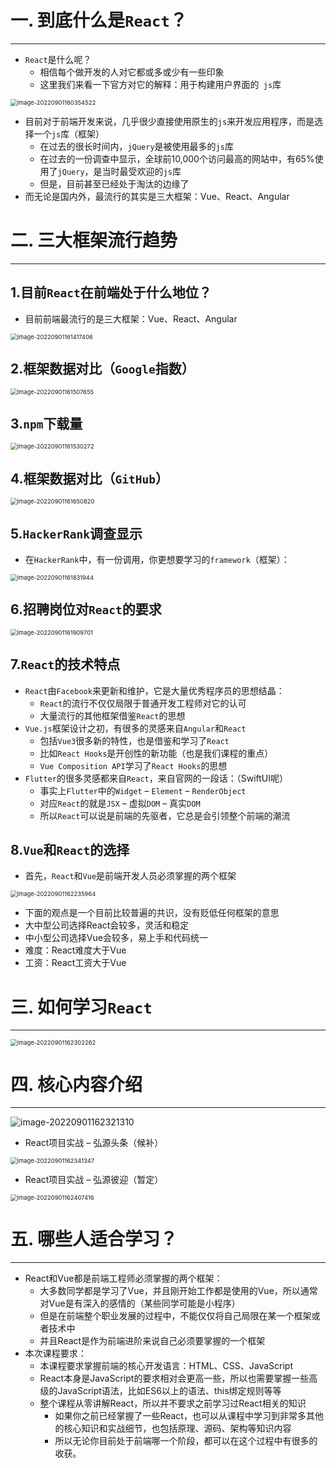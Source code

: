 # 一. 到底什么是`React`？

---

- `React`是什么呢？
  - 相信每个做开发的人对它都或多或少有一些印象
  - 这里我们来看一下官方对它的解释：用于构建用户界面的` js`库

<img src="./assets/image-20220901160354522.png" alt="image-20220901160354522" style="zoom:67%;" />

- 目前对于前端开发来说，几乎很少直接使用原生的`js`来开发应用程序，而是选择一个`js`库（框架）
  - 在过去的很长时间内，`jQuery`是被使用最多的`js`库
  - 在过去的一份调查中显示，全球前10,000个访问最高的网站中，有65%使用了`jQuery`，是当时最受欢迎的`js`库
  - 但是，目前甚至已经处于淘汰的边缘了
- 而无论是国内外，最流行的其实是三大框架：Vue、React、Angular









# 二. 三大框架流行趋势

---

## 1.目前`React`在前端处于什么地位？

- 目前前端最流行的是三大框架：Vue、React、Angular	

<img src="./assets/image-20220901161417406.png" alt="image-20220901161417406" style="zoom:67%;" />

## 2.框架数据对比（`Google`指数）

<img src="./assets/image-20220901161507655.png" alt="image-20220901161507655" style="zoom:67%;" />

## 3.`npm`下载量

<img src="./assets/image-20220901161530272.png" alt="image-20220901161530272" style="zoom:67%;" />

## 4.框架数据对比（`GitHub`）

<img src="./assets/image-20220901161650820.png" alt="image-20220901161650820" style="zoom:67%;" />

## 5.`HackerRank`调查显示

- 在`HackerRank`中，有一份调用，你更想要学习的`framework`（框架）：

<img src="./assets/image-20220901161831944.png" alt="image-20220901161831944" style="zoom:67%;" />

## 6.招聘岗位对`React`的要求

<img src="./assets/image-20220901161909701.png" alt="image-20220901161909701" style="zoom:67%;" />

## 7.`React`的技术特点

- `React`由`Facebook`来更新和维护，它是大量优秀程序员的思想结晶：
  - `React`的流行不仅仅局限于普通开发工程师对它的认可
  - 大量流行的其他框架借鉴`React`的思想
- `Vue.js`框架设计之初，有很多的灵感来自`Angular`和`React`
  - 包括`Vue3`很多新的特性，也是借鉴和学习了`React`
  - 比如`React Hooks`是开创性的新功能（也是我们课程的重点）
  - `Vue Composition API`学习了`React Hooks`的思想
- `Flutter`的很多灵感都来自`React`，来自官网的一段话：（SwiftUI呢）
  - 事实上`Flutter`中的`Widget` – `Element` – `RenderObject`
  - 对应`React`的就是`JSX` – 虚拟`DOM` – 真实`DOM`
  - 所以`React`可以说是前端的先驱者，它总是会引领整个前端的潮流

## 8.`Vue`和`React`的选择

- 首先，`React`和`Vue`是前端开发人员必须掌握的两个框架

<img src="./assets/image-20220901162235964.png" alt="image-20220901162235964" style="zoom:67%;" />

- 下面的观点是一个目前比较普遍的共识，没有贬低任何框架的意思
- 大中型公司选择React会较多，灵活和稳定
- 中小型公司选择Vue会较多，易上手和代码统一
- 难度：React难度大于Vue
- 工资：React工资大于Vue





# 三. 如何学习`React`

---

<img src="./assets/image-20220901162302262.png" alt="image-20220901162302262" style="zoom:67%;" />





# 四. 核心内容介绍

---

![image-20220901162321310](assets/image-20220901162321310.png)

- React项目实战 – 弘源头条（候补）

<img src="./assets/image-20220901162341347.png" alt="image-20220901162341347" style="zoom:67%;" />

- React项目实战 – 弘源彼迎（暂定）

<img src="./assets/image-20220901162407416.png" alt="image-20220901162407416" style="zoom:67%;" />





# 五. 哪些人适合学习？

---

- React和Vue都是前端工程师必须掌握的两个框架：
  - 大多数同学都是学习了Vue，并且刚开始工作都是使用的Vue，所以通常对Vue是有深入的感情的（某些同学可能是小程序）
  - 但是在前端整个职业发展的过程中，不能仅仅将自己局限在某一个框架或者技术中
  - 并且React是作为前端进阶来说自己必须要掌握的一个框架
- 本次课程要求：
  - 本课程要求掌握前端的核心开发语言：HTML、CSS、JavaScript
  - React本身是JavaScript的要求相对会更高一些，所以也需要掌握一些高级的JavaScript语法，比如ES6以上的语法、this绑定规则等等
  - 整个课程从零讲解React，所以并不要求之前学习过React相关的知识
    - 如果你之前已经掌握了一些React，也可以从课程中学习到非常多其他的核心知识和实战细节，也包括原理、源码、架构等知识内容
    - 所以无论你目前处于前端哪一个阶段，都可以在这个过程中有很多的收获。
